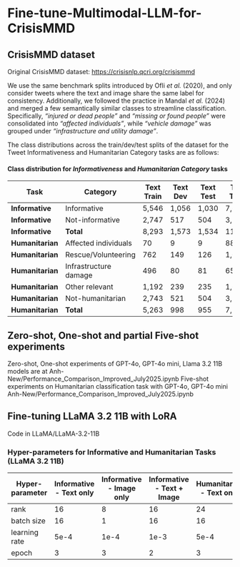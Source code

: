 # Fine-tune-Multimodal-LLM-for-CrisisMMD

## CrisisMMD dataset
Original CrisisMMD dataset: https://crisisnlp.qcri.org/crisismmd 

We use the same benchmark splits introduced by Ofli *et al.* (2020), and only consider tweets where the text and image share the same label for consistency. Additionally, we followed the practice in Mandal *et al.* (2024) and merged a few semantically similar classes to streamline classification. Specifically, *“injured or dead people”* and *“missing or found people”* were consolidated into *“affected individuals”*, while *“vehicle damage”* was grouped under *“infrastructure and utility damage”*.

The class distributions across the train/dev/test splits of the dataset for the Tweet Informativeness and Humanitarian Category tasks are as follows:
#### Class distribution for *Informativeness* and *Humanitarian Category* tasks

| **Task**       | **Category**          | **Text Train** | **Text Dev** | **Text Test** | **Text Total** | **Image Train** | **Image Dev** | **Image Test** | **Image Total** |
|----------------|-----------------------|----------------|--------------|---------------|----------------|------------------|---------------|----------------|------------------|
| **Informative** | Informative           | 5,546          | 1,056        | 1,030         | 7,632          | 6,345            | 1,056         | 1,030          | 8,431            |
| **Informative** | Not-informative       | 2,747          | 517          | 504           | 3,768          | 3,256            | 517           | 504            | 4,277            |
| **Informative** | **Total**             | 8,293          | 1,573        | 1,534         | 11,400         | 9,601            | 1,573         | 1,534          | 12,708           |
| **Humanitarian**| Affected individuals  | 70             | 9            | 9             | 88             | 71               | 9             | 9              | 89               |
| **Humanitarian**| Rescue/Volunteering   | 762            | 149          | 126           | 1,037          | 912              | 149           | 126            | 1,187            |
| **Humanitarian**| Infrastructure damage | 496            | 80           | 81            | 657            | 612              | 80            | 81             | 773              |
| **Humanitarian**| Other relevant        | 1,192          | 239          | 235           | 1,666          | 1,279            | 239           | 235            | 1,753            |
| **Humanitarian**| Not-humanitarian      | 2,743          | 521          | 504           | 3,768          | 3,252            | 521           | 504            | 4,277            |
| **Humanitarian**| **Total**             | 5,263          | 998          | 955           | 7,216          | 6,126            | 998           | 955            | 8,079            |



## Zero-shot, One-shot and partial Five-shot experiments
Zero-shot, One-shot experiments of GPT-4o, GPT-4o mini, Llama 3.2 11B models are at Anh-New/Performance_Comparison_Improved_July2025.ipynb
Five-shot experiments on Humanitarian classification task with GPT-4o, GPT-4o mini Anh-New/Performance_Comparison_Improved_July2025.ipynb

## Fine-tuning LLaMA 3.2 11B with LoRA
Code in LLaMA/LLaMA-3.2-11B
### Hyper-parameters for Informative and Humanitarian Tasks (LLaMA 3.2 11B)

| Hyper-parameter | Informative - Text only | Informative - Image only | Informative - Text + Image | Humanitarian - Text only | Humanitarian - Image only | Humanitarian - Text + Image |
|-----------------|-------------------------|---------------------------|-----------------------------|---------------------------|-----------------------------|-------------------------------|
| rank            | 16                      | 8                         | 16                          | 24                        | 8                           | 24                            |
| batch size      | 16                      | 1                         | 16                          | 16                        | 1                           | 16                            |
| learning rate   | 5e-4                    | 1e-4                      | 1e-3                        | 5e-4                      | 1e-4                        | 1e-3                          |
| epoch           | 3                       | 3                         | 2                           | 3                         | 3                           | 3                             |
